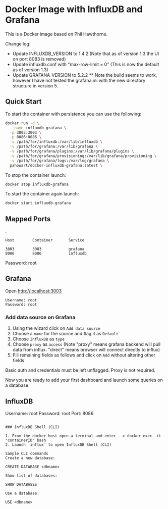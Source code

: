 # Docker Image with InfluxDB and Grafana

This is a Docker image based on Phil Hawthorne.

Change log:
- Update INFLUXDB_VERSION to 1.4.2 (Note that as of version 1.3 the UI on port 8083 is removed)
- Update influxdb.conf with "max-row-limit = 0" (This is now the default as of version 1.3)
- Update GRAFANA_VERSION to 5.2.2 ** Note the build seems to work, however I have not tested the grafana.ini with the new directory structure in version 5.


## Quick Start

To start the container with persistence you can use the following:

```sh
docker run -d \
  --name influxdb-grafana \
  -p 3003:3003 \
  -p 8086:8086 \
  -v /path/for/influxdb:/var/lib/influxdb \
  -v /path/for/grafana:/var/lib/grafana \
  -v /path/for/grafana/plugins:/var/lib/grafana/plugins \
  -v /path/for/grafana/provisioning:/var/lib/grafana/provisioning \
  -v /path/for/grafana/logs:/var/log/grafana \
  pahowart/docker-influxdb-grafana:latest \
```

To stop the container launch:

```sh
docker stop influxdb-grafana
```

To start the container again launch:

```sh
docker start influxdb-grafana
```

## Mapped Ports
. 
```
Host		Container		Service

3003		3003			grafana
8086		8086			influxdb
```
Password: root

## Grafana

Open <http://localhost:3003>

```
Username: root
Password: root
```

### Add data source on Grafana

1. Using the wizard click on `Add data source`
2. Choose a `name` for the source and flag it as `Default`
3. Choose `InfluxDB` as `type`
4. Choose `proxy` as `access` (Note "proxy" means grafana backend will pull data from influx. "direct" means browser will connect directly to influx)
5. Fill remaining fields as follows and click on `Add` without altering other fields

Basic auth and credentials must be left unflagged. Proxy is not required.

Now you are ready to add your first dashboard and launch some queries on a database.

## InfluxDB

Username: root
Password: root
Port: 8086
```

### InfluxDB Shell (CLI)

1. From the docker host open a terminal and enter --> docker exec -it "containerID" bash
2. Launch `influx` to open InfluxDB Shell (CLI)

Sample CLI commands
Create a new database:

CREATE DATABASE <dbname>

Show list of databases:

SHOW DATABASES

Use a database:

USE <dbname>
